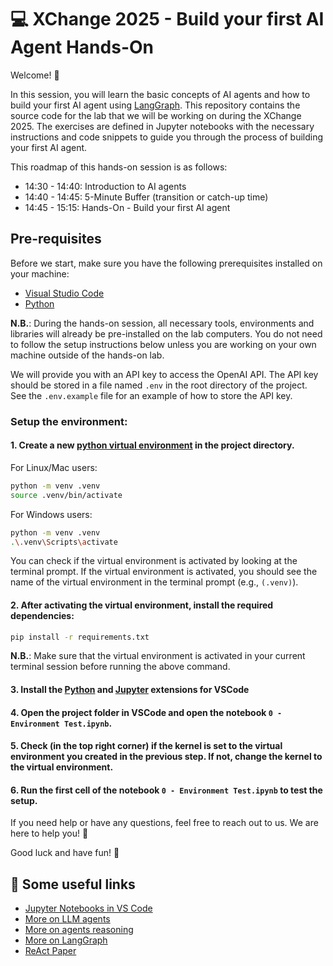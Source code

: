 # 💻 XChange 2025 - Build your first AI Agent Hands-On

Welcome! 🚀

In this session, you will learn the basic concepts of AI agents and how to build your first AI agent using [LangGraph](https://www.langchain.com/langgraph).
This repository contains the source code for the lab that we will be working on during the XChange 2025. The exercises are defined in Jupyter notebooks with the necessary instructions and code snippets to guide you through the process of building your first AI agent.

This roadmap of this hands-on session is as follows:

- 14:30 - 14:40: Introduction to AI agents
- 14:40 - 14:45: 5-Minute Buffer (transition or catch-up time)
- 14:45 - 15:15: Hands-On - Build your first AI agent

## Pre-requisites

Before we start, make sure you have the following prerequisites installed on your machine:

- [Visual Studio Code](https://code.visualstudio.com/)
- [Python](https://www.python.org/downloads/)

**N.B.**: During the hands-on session, all necessary tools, environments and libraries will already be pre-installed on the lab computers. You do not need to follow the setup instructions below unless you are working on your own machine outside of the hands-on lab.

We will provide you with an API key to access the OpenAI API. The API key should be stored in a file named `.env` in the root directory of the project. See the `.env.example` file for an example of how to store the API key.

### Setup the environment:

#### 1. Create a new [python virtual environment](https://docs.python.org/3/tutorial/venv.html) in the project directory.

For Linux/Mac users:

```bash
python -m venv .venv
source .venv/bin/activate
```

For Windows users:

```bash
python -m venv .venv
.\.venv\Scripts\activate
```

You can check if the virtual environment is activated by looking at the terminal prompt. If the virtual environment is activated, you should see the name of the virtual environment in the terminal prompt (e.g., `(.venv)`).

#### 2. After activating the virtual environment, install the required dependencies:

```bash
pip install -r requirements.txt
```

**N.B.**: Make sure that the virtual environment is activated in your current terminal session before running the above command.

#### 3. Install the [Python](https://marketplace.visualstudio.com/items?itemName=ms-python.python) and [Jupyter](https://marketplace.visualstudio.com/items?itemName=ms-toolsai.jupyter) extensions for VSCode

#### 4. Open the project folder in VSCode and open the notebook `0 - Environment Test.ipynb`.

#### 5. Check (in the top right corner) if the kernel is set to the virtual environment you created in the previous step. If not, change the kernel to the virtual environment.

#### 6. Run the first cell of the notebook `0 - Environment Test.ipynb` to test the setup.

If you need help or have any questions, feel free to reach out to us. We are here to help you! 🤗

Good luck and have fun! 🎉

## 🔗 Some useful links

- [Jupyter Notebooks in VS Code](https://code.visualstudio.com/docs/datascience/jupyter-notebooks#_create-or-open-a-jupyter-notebook)
- [More on LLM agents](https://www.promptingguide.ai/it/research/llm-agents)
- [More on agents reasoning](https://www.promptingguide.ai/it/techniques/react)
- [More on LangGraph](https://www.langchain.com/langgraph)
- [ReAct Paper](https://arxiv.org/abs/2210.03629)